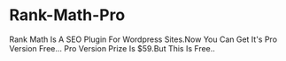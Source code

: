 # Rank-Math-Pro
Rank Math Is A SEO Plugin For Wordpress Sites.Now You Can Get It's Pro Version Free...
Pro Version Prize Is $59.But This Is Free..
